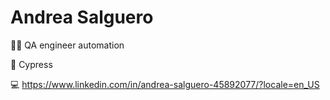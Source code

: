 # Andrea Salguero
:woman_technologist: QA engineer automation

:robot: Cypress

:computer: https://www.linkedin.com/in/andrea-salguero-45892077/?locale=en_US
